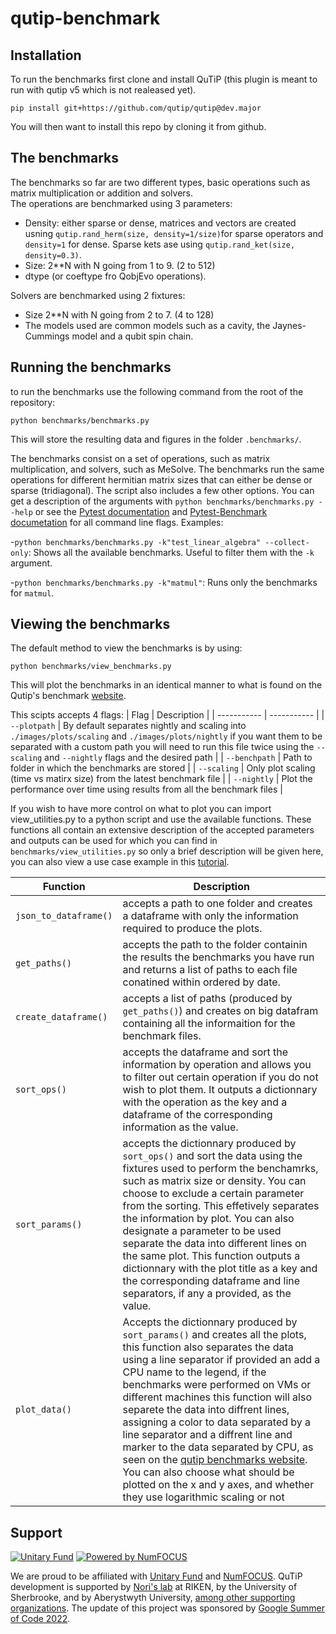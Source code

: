 qutip-benchmark
===============
Installation
-------

To run the benchmarks first clone and install QuTiP (this plugin is meant to run with qutip v5 which is not realeased yet).
```
pip install git+https://github.com/qutip/qutip@dev.major
```
You will then want to install this repo by cloning it from github.

The benchmarks
-------
The benchmarks so far are two different types, basic operations such as matrix multiplication or addition and solvers.  
The operations are benchmarked using 3 parameters:  
- Density: either sparse or dense, matrices and vectors are created usning `qutip.rand_herm(size, density=1/size)`for sparse operators and `density=1` for dense. Sparse kets ase using `qutip.rand_ket(size, density=0.3)`.  
- Size: 2**N with N going from 1 to 9. (2 to 512)
- dtype (or coeftype fro QobjEvo operations).

Solvers are benchmarked using 2 fixtures:
- Size 2**N with N going from 2 to 7. (4 to 128)
- The models used are common models such as a cavity, the Jaynes-Cummings model and a qubit spin chain.

Running the benchmarks
-------

to run the benchmarks use the following command from the root of the repository:
```
python benchmarks/benchmarks.py
```

This will store the resulting data and figures in the folder `.benchmarks/`.

The benchmarks consist on a set of operations, such as matrix multiplication,
and solvers, such as MeSolve.
The benchmarks run the same operations for different hermitian matrix sizes 
that can either be dense or sparse (tridiagonal).  The script also includes 
a few other options.
You can get a description of the arguments with `python
benchmarks/benchmarks.py --help` or
see the [Pytest documentation](https://docs.pytest.org/en/7.1.x/reference/reference.html#command-line-flags) 
and [Pytest-Benchmark documetation](https://pytest-benchmark.readthedocs.io/en/stable/usage.html#commandline-options)
for all command line flags.
Examples:

-`python benchmarks/benchmarks.py -k"test_linear_algebra" --collect-only`:
Shows all the available benchmarks. Useful to filter them with the `-k`
argument. 

-`python benchmarks/benchmarks.py -k"matmul"`: Runs only the benchmarks for
`matmul`.

Viewing the benchmarks
-------
The default method to view the benchmarks is by using:
```
python benchmarks/view_benchmarks.py
```
This will plot the benchmarks in an identical manner to what is found on the Qutip's benchmark [website](https://qutip.org/qutip-benchmark).

This scipts accepts 4 flags:
| Flag      | Description |
| ----------- | ----------- |
| `--plotpath` | By default separates nightly and scaling into `./images/plots/scaling` and `./images/plots/nightly` if you want them to be separated with a custom path you will need to run this file twice using the `--scaling` and `--nightly` flags and the desired path |
| `--benchpath`   | Path to folder in which the benchmarks are stored  | 
| `--scaling`   | Only plot scaling (time vs matirx size) from the latest benchmark file  | 
| `--nightly`   | Plot the performance over time using results from all the benchmark files   | 

If you wish to have more control on what to plot you can import view_utilities.py to a python script and use the available functions. 
These functions all contain an extensive description of the accepted parameters and outputs can be used for which you can find in `benchmarks/view_utilities.py` so only a brief description will be given here, you can also view a use case example in this [tutorial](tutorial.ipynb).

| Function      | Description |
| ----------- | ----------- |
|`json_to_dataframe()` | accepts a path to one folder and creates a dataframe with only the information required to produce the plots.|
|`get_paths()` | accepts the path to the folder containin the results the benchmarks you have run and returns a list of paths to each file conatined within ordered by date.|
|`create_dataframe()` | accepts a list of paths (produced by `get_paths()`) and creates on big datafram containing all the informaition for the benchmark files.|
|`sort_ops()` | accepts the dataframe and sort the information by operation and allows you to filter out certain operation if you do not wish to plot them. It outputs a dictionnary with the operation as the key and a dataframe of the corresponding information as the value.|
|`sort_params()` | accepts the dictionnary produced by `sort_ops()` and sort the data using the fixtures used to perform the benchamrks, such as matrix size or density. You can choose to exclude a certain parameter from the sorting. This effetively separates the information by plot. You can also designate a parameter to be used separate the data into different lines on the same plot. This function outputs a dictionnary with the plot title as a key and the corresponding dataframe and line separators, if any a provided, as the value.|
|`plot_data()`| Accepts the dictionnary produced by `sort_params()` and creates all the plots, this function also separates the data using a line separator if provided an add a CPU name to the legend, if the benchmarks were performed on VMs or different machines this function will also separete the data into diffrent lines, assigning a color to data separated by a line separator and a diffrent line and marker to the data separated by CPU, as seen on the [qutip benchmarks website](https://qutip.org/qutip-benchmark). You can also choose what should be plotted on the x and y axes, and whether they use logarithmic scaling or not|


Support
-------

[![Unitary Fund](https://img.shields.io/badge/Supported%20By-UNITARY%20FUND-brightgreen.svg?style=flat)](https://unitary.fund)
[![Powered by NumFOCUS](https://img.shields.io/badge/powered%20by-NumFOCUS-orange.svg?style=flat&colorA=E1523D&colorB=007D8A)](https://numfocus.org)

We are proud to be affiliated with [Unitary Fund](https://unitary.fund) and
[NumFOCUS](https://numfocus.org).  QuTiP development is supported by [Nori's
lab](https://dml.riken.jp/) at RIKEN, by the University of Sherbrooke, and by
Aberystwyth University, [among other supporting
organizations](https://qutip.org/#supporting-organizations). The update of this project was sponsored by [Google Summer of Code
2022](https://summerofcode.withgoogle.com).


